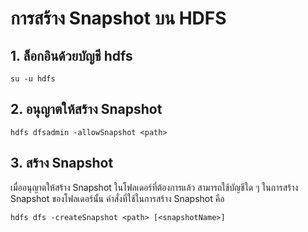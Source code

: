 # การสร้าง Snapshot บน HDFS

## 1. ล็อกอินด้วยบัญชี hdfs
```
su -u hdfs
```

## 2. อนุญาตให้สร้าง Snapshot
```
hdfs dfsadmin -allowSnapshot <path>
```

## 3. สร้าง Snapshot
เมื่ออนุญาตให้สร้าง Snapshot ในโฟลเดอร์ที่ต้องการแล้ว สามารถใช้บัญชีใด ๆ ในการสร้าง Snapshot ของโฟลเดอร์นั้น คำสั่งที่ใช้ในการสร้าง Snapshot คือ
```
hdfs dfs -createSnapshot <path> [<snapshotName>]
```